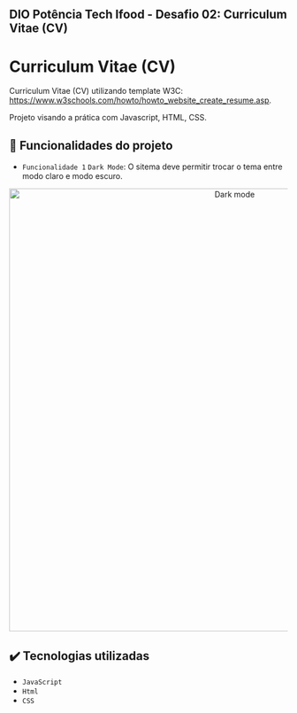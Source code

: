 ## DIO Potência Tech Ifood - Desafio 02: Curriculum Vitae (CV)
# Curriculum Vitae (CV)

<p>
Curriculum Vitae (CV) utilizando template W3C: <a href="https://www.w3schools.com/howto/howto_website_create_resume.asp
" target="_blank">https://www.w3schools.com/howto/howto_website_create_resume.asp</a>.
</p>
<p>
Projeto visando a prática com Javascript,  HTML, CSS.
</p>

## 🔨 Funcionalidades do projeto

- `Funcionalidade 1` `Dark Mode`: O sitema deve permitir trocar o tema entre modo claro e modo escuro.

<p align="center" >
   <img src="https://user-images.githubusercontent.com/61119367/231852097-6a5fcb80-3486-4475-8c8d-2b1837a7a7d3.gif" alt="Dark mode" width="800px"/>
</p>

## ✔️ Tecnologias utilizadas

- ``JavaScript``
- ``Html``
- ``CSS``
